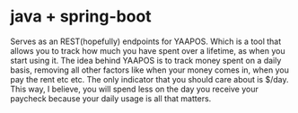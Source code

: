# java + spring-boot

Serves as an REST(hopefully) endpoints for YAAPOS. 
Which is a tool that allows you to track how much you have spent over a lifetime, as when you start using it. 
The idea behind YAAPOS is to track money spent on a daily basis, removing all other factors like when your money comes in, when you pay the rent etc etc. 
The only indicator that you should care about is $/day. 
This way, I believe, you will spend less on the day you receive your paycheck because your daily usage is all that matters.